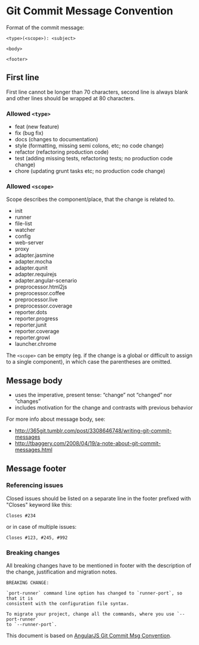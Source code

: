 # Git Commit Message Convention

Format of the commit message:
```
<type>(<scope>): <subject>

<body>

<footer>
```
## First line
First line cannot be longer than 70 characters, second line is always blank and other lines should be wrapped at 80 characters.

### Allowed `<type>`

   * feat (new feature)
   * fix (bug fix)
   * docs (changes to documentation)
   * style (formatting, missing semi colons, etc; no code change)
   * refactor (refactoring production code)
   * test (adding missing tests, refactoring tests; no production code change)
   * chore (updating grunt tasks etc; no production code change)

### Allowed `<scope>`

Scope describes the component/place, that the change is related to.

* init
* runner
* file-list
* watcher
* config
* web-server
* proxy
* adapter.jasmine
* adapter.mocha
* adapter.qunit
* adapter.requirejs
* adapter.angular-scenario
* preprocessor.html2js
* preprocessor.coffee
* preprocessor.live
* preprocessor.coverage
* reporter.dots
* reporter.progress
* reporter.junit
* reporter.coverage
* reporter.growl
* launcher.chrome

The `<scope>` can be empty (eg. if the change is a global or difficult to assign to a single component), in which case the parentheses are omitted.

## Message body

* uses the imperative, present tense: “change” not “changed” nor “changes”
* includes motivation for the change and contrasts with previous behavior

For more info about message body, see:

* http://365git.tumblr.com/post/3308646748/writing-git-commit-messages
* http://tbaggery.com/2008/04/19/a-note-about-git-commit-messages.html

## Message footer
### Referencing issues

Closed issues should be listed on a separate line in the footer prefixed with "Closes" keyword like this:
```
Closes #234
```
or in case of multiple issues:
```
Closes #123, #245, #992
```
### Breaking changes

All breaking changes have to be mentioned in footer with the description of the change, justification and migration notes.
```
BREAKING CHANGE:

`port-runner` command line option has changed to `runner-port`, so that it is 
consistent with the configuration file syntax.

To migrate your project, change all the commands, where you use `--port-runner` 
to `--runner-port`.
```
This document is based on [AngularJS Git Commit Msg Convention].

[AngularJS Git Commit Msg Convention]: https://docs.google.com/document/d/1QrDFcIiPjSLDn3EL15IJygNPiHORgU1_OOAqWjiDU5Y/edit#
